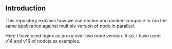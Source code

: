 ## Introduction

This repository explains how we use docker and docker-compose to run the same
application against multiple version of node in paralled.

Here I have used nginx as proxy over two node version. Also, I have used v14 and
v16 of nodejs as examples.

